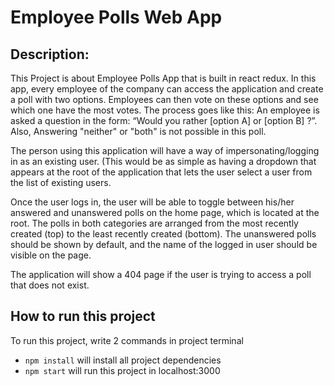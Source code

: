 # Employee Polls Web App

## Description:

This Project is about Employee Polls App that is built in react redux. In this app, every employee of the company can access the application and create a poll with two options. Employees can then vote on these options and see which one have the most votes. The process goes like this: An employee is asked a question in the form: “Would you rather [option A] or [option B] ?”. Also, Answering "neither" or "both" is not possible in this poll.

The person using this application will have a way of impersonating/logging in as an existing user. (This would be as simple as having a dropdown that appears at the root of the application that lets the user select a user from the list of existing users.

Once the user logs in, the user will be able to toggle between his/her answered and unanswered polls on the home page, which is located at the root. The polls in both categories are arranged from the most recently created (top) to the least recently created (bottom). The unanswered polls should be shown by default, and the name of the logged in user should be visible on the page.

The application will show a 404 page if the user is trying to access a poll that does not exist.

## How to run this project

To run this project, write 2 commands in project terminal

- `npm install` will install all project dependencies
- `npm start` will run this project in localhost:3000
